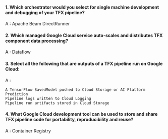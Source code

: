 #### 1. Which orchestrator would you select for single machine development and debugging of your TFX pipeline?

A : Apache Beam DirectRunner

#### 2. Which managed Google Cloud service auto-scales and distributes TFX component data processing?

A : Dataflow

#### 3. Select all the following that are outputs of a TFX pipeline run on Google Cloud:

A : 
    
    A TensorFlow SavedModel pushed to Cloud Storage or AI Platform Prediction
    Pipeline logs written to Cloud Logging 
    Pipeline run artifacts stored in Cloud Storage

#### 4. What Google Cloud development tool can be used to store and share TFX pipeline code for portability, reproducibility and reuse?

A : Container Registry

